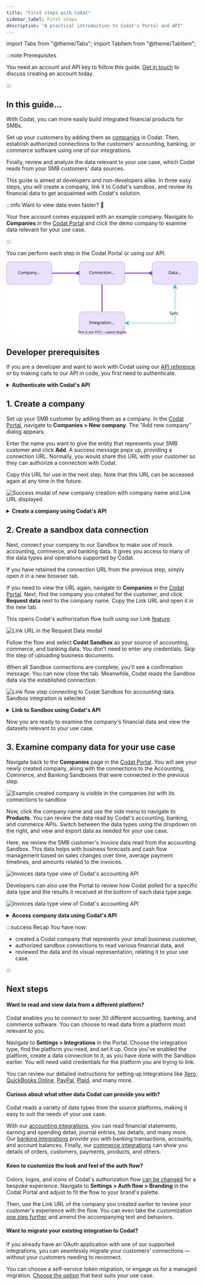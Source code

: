 ```yaml
---
title: "First steps with Codat"
sidebar_label: First steps
description: "A practical introduction to Codat's Portal and API"
---
```


import Tabs from "@theme/Tabs";
import TabItem from "@theme/TabItem";

:::note Prerequisites

You need an account and API key to follow this guide. [Get in touch](https://www.codat.io/#get-in-touch) to discuss creating an account today.

:::

## In this guide...

With Codat, you can more easily build integrated financial products for SMBs.

Set up your customers by adding them as [companies](../terms/company) in Codat. Then, establish authorized connections to the customers' accounting, banking, or commerce software using one of our integrations.

Finally, review and analyze the data relevant to your use case, which Codat reads from your SMB customers' data sources.

This guide is aimed at developers and non-developers alike. In three easy steps, you will create a company, link it to Codat's sandbox, and review its financial data to get acquainted with Codat's solution.

:::info Want to view data even faster? 🚀

Your free account comes equipped with an example company. Navigate to **Companies** in the <a href="https://app.codat.io/companies?userflow=41dae845-29a6-4dd9-b886-4cb6c3464b1d" target="_blank">Codat Portal</a> and click the demo company to examine data relevant for your use case.

:::

You can perform each step in the Codat Portal or using our API.

<img
  src="https://raw.githubusercontent.com/codatio/codat-diagrams/03bed5cd40b599365aa7d4e2faa74379fcf5da8d/codat-concepts-quickstart.svg?token=A2XEKEOBLPXDEIA43SRARIDDQUARC"
  alt="A diagram showing the relationships between key Codat concepts"
/>

## Developer prerequisites

If you are a developer and want to work with Codat using our <a className="external" href="/platform-api#/">API reference</a> or by making calls to our API in code, you first need to authenticate.

<details>
  <summary><b>Authenticate with Codat's API</b></summary>

:::caution Viewing auth headers
Authorization headers can only be viewed and copied by users with Administrator or Developer <a href="/configure/user-management/user-roles" target="_blank">roles</a>.
:::

Codat uses API keys, Base64 encoded within an authorization header, to control access to the API. To copy your authorization header, navigate to **Developers > API keys** in the <a href="https://app.codat.io/developers/api-keys" target="_blank">Codat Portal</a>.

Then, replace `{basicAuthHeader}` in the code snippets below.

<Tabs groupId="language">
  <TabItem value="csharp" label="C#">

##### Installation

```bash
  dotnet add package Codat.Platform
```

##### Authentication

```c
  using CodatPlatform;
  using CodatPlatform.Models.Shared;

  var codatPlatform = new CodatPlatformSDK(
      security: new Security() {
          AuthHeader = "{basicAuthHeader}",
      }
  );
```

  </TabItem>
  
  <TabItem value="nodejs" label="TypeScript">

##### Installation

```bash
  npm add @codat/platform
```

or

```bash
  yarn add @codat/platform
```

##### Authentication

```javascript
import { CodatPlatform } from "@codat/platform";

const codatPlatform = new CodatPlatform({
    authHeader: "{basicAuthHeader}",
});
```

  </TabItem>

  <TabItem value="python" label="Python">

##### Installation

```bash
  pip install codat-platform
```

##### Authentication

```python
from codat_platform import CodatPlatform
from codat_platform.models import shared

codat_platform = CodatPlatform(
    security=shared.Security(
        auth_header='{basicAuthHeader}',
    ),
)
```

  </TabItem>

  <TabItem value="go" label="Go">

##### Installation

```bash
  go get github.com/codatio/client-sdk-go/platform
```

##### Authentication

```go
  import(
    "context"
    "log"
    "github.com/codatio/client-sdk-go/platform"
  )

  codatPlatform := codatplatform.New(
      codatplatform.WithSecurity(shared.Security{
          AuthHeader: "{basicAuthHeader}",
      }),
  )
```

  </TabItem>
</Tabs>

You can read more about <a href="/using-the-api/authentication" target="_blank">authentication at Codat</a>, or proceed to create your first company.

</details>

## 1. Create a company

Set up your SMB customer by adding them as a company. In the <a href="https://app.codat.io/companies" target="_blank">Codat Portal</a>, navigate to **Companies > New company**. The "Add new company" dialog appears.

Enter the name you want to give the entity that represents your SMB customer and click **Add**. A success message pops up, providing a connection URL. Normally, you would share this URL with your customer so they can authorize a connection with Codat.

Copy this URL for use in the next step. Note that this URL can be accessed again at any time in the future.

<img
  src="/img/old/5ab4ca8-2022-11-21_16-26-23.png"
  alt="Success modal of new company creation with company name and Link URL displayed"
/>

<details>
  <summary><b>Create a company using Codat's API</b></summary>

To create a company in Codat, use the `POST /companies` endpoint with a request body containing the `name` of the company. It does not have to be unique and serves to identify your customer in Codat.

<Tabs groupId="language">
  <TabItem value="csharp" label="C#">

```c
using CodatPlatform.Models.Shared;

var res = await codatPlatform.Companies.CreateAsync(new CompanyRequestBody() {
    Description = "Requested early access to the new financing scheme.",
    Name = "Bank of Dave",
});

if(res.Company != null) {
  logger.LogInformation('{CompanyId} {CompanyName}', res.Company.Id, res.Company.Name)
}
```

  </TabItem>

  <TabItem value="nodejs" label="TypeScript">

```javascript

  codatPlatform.companies.create({
    description: "Requested early access to the new financing scheme.",
    name: "Bank of Dave",
  }).then((res) => {
    // handle response
  });
```

  </TabItem>

  <TabItem value="python" label="Python">

```python
  req = shared.CompanyRequestBody(
    description='Requested early access to the new financing scheme.',
    name='Bank of Dave',
  )

  res = codat_platform.companies.create(req)

  if res.company is not None:
    print(res.company.id, res.company.name)
```

  </TabItem>

  <TabItem value="go" label="Go">

```go
import(
  "github.com/codatio/client-sdk-go/platform/pkg/models/shared"
  "fmt"
)

ctx := context.Background()

res, err := codatPlatform.Companies.Create(ctx, shared.CompanyRequestBody{
  Description: codatplatform.String("Requested early access to the new financing scheme."),
  Name: "Bank of Dave",
})

if err != nil {
  log.Fatal(err)
}

if res.Company != nil {
    fmt.Println("%s %s", res.Company.Id, res.Company.Name)
}
```

  </TabItem>

  <TabItem value="curl" label="cURL">

```bash
  curl --request POST \
      --url "https://api.codat.io/companies" \
      --header "Authorization: $CODAT_AUTH_HEADER" \
      --header "accept: application/json" \
      --header "content-type: application/json" \
      --data '{
              "name": "SMB company name",
              "description": "Any additional information about the company"
      }
```

  </TabItem>
</Tabs>

The endpoint returns a JSON response, confirming the unique `id` of the company and a `redirect` URL used to establish a connection with a data source.

Retain the `id` and `redirect` URL for use in the next steps.

You can also use the <a href="/platform-api#/operations/create-company" target="_blank"><i>Create company</i></a> endpoint in our API reference to try this out.

</details>

## 2. Create a sandbox data connection

Next, connect your company to our Sandbox to make use of mock accounting, commerce, and banking data. It gives you access to many of the data types and operations supported by Codat.

If you have retained the connection URL from the previous step, simply open it in a new browser tab.

If you need to view the URL again, navigate to **Companies** in the <a href="https://app.codat.io/companies" target="_blank">Codat Portal</a>. Next, find the company you created for the customer, and click **Request data** next to the company name. Copy the Link URL and open it in the new tab.

This opens Codat's authorization flow built using our Link <a href="/auth-flow/overview" target="_blank">feature</a>.

<img
  src="/img/old/cdeee57-2022-11-21_20-09-48.png"
  alt="Link URL in the Request Data modal"
/>

Follow the flow and select **Codat Sandbox** as your source of accounting, commerce, and banking data. You don't need to enter any credentials. Skip the step of uploading business documents.

When all Sandbox connections are complete, you'll see a confirmation message. You can now close the tab. Meanwhile, Codat reads the Sandbox data via the established connection.

<img
  src="/img/old/e802c95-2022-11-21_20-15-14.png"
  alt="Link flow step connecting to Codat Sandbox for accounting data. Sandbox integration is selected"
/>

<details>
  <summary><b>Link to Sandbox using Codat's API</b></summary>

Pick up the `redirect` URL returned in the response body of the company creation step and open it in a new browser window.

Follow the flow to connect to the Codat Sandbox as your source of accounting, commerce, and banking data. You don't need to enter any credentials.

Once the flow is complete, you can verify the company's status under the <a href="/platform-api#/operations/get-companies-companyId" target="_blank"><i>View a single company</i></a> endpoint.

Remember to replace `{companyId}` with your company `id` obtained previously.

<Tabs groupId="language">
  <TabItem value="csharp" label="C#">

```c
using CodatPlatform.Models.Shared;
using CodatPlatform.Models.Operations;
using System.Net;

var res = await sdk.Companies.GetAsync(new GetCompanyRequest() {
  CompanyId = "{companyId}",
});

if res.statusCode == (int)HttpStatusCode.OK {
  logger.LogInformation("{Redirect}", res.Company.Redirect)
}
```

  </TabItem>

  <TabItem value="nodejs" label="TypeScript">

```javascript


  codatPlatform.companies.get({
    companyId: "{companyId}",
  }).then((res) => {
    //handle response
  });
```

  </TabItem>

  <TabItem value="python" label="Python">

```python
  req = operations.GetCompanyRequest(
    company_id='{companyId}',
  )

  res = codat_platform.companies.get(req)

  if res.company is not None:
    print(res.company.redirect)
```

  </TabItem>

  <TabItem value="go" label="Go">

```go
import(
  "github.com/codatio/client-sdk-go/common/pkg/models/shared"
  "fmt"
)

ctx := context.Background()

res, err := s.Companies.Get(ctx, operations.GetCompanyRequest{
      CompanyID: "{companyId}",
  })

if err != nil {
  log.Fatal(err)
}

if res.Company != nil {
    fmt.Println("%s",res.Company.Redirect)
}
```

  </TabItem>

  <TabItem value="curl" label="cURL">

```bash
  curl --request GET \
      --url "https://api.codat.io/companies/{companyId}" \
      --header "Authorization: $CODAT_AUTH_HEADER" \
      --header "accept: application/json"
```

  </TabItem>
</Tabs>

In the JSON response, you can see that the the `status` of data connections changed to **linked**.

On first connection, Codat reads data from the data source immediately. You can also use the <a href="/platform-api#/operations/get-companies-companyId-dataStatus" target="_blank"><i>Get company data status</i></a> endpoint to confirm the sync was successful.

</details>

Now you are ready to examine the company's financial data and view the datasets relevant to your use case.

## 3. Examine company data for your use case

Navigate back to the **Companies** page in the <a href="https://app.codat.io/companies" target="_blank">Codat Portal</a>. You will see your newly created company, along with the connections to the Accounting, Commerce, and Banking Sandboxes that were connected in the previous step.

<img
  src="/img/old/671c3bb-2022-11-22_16-04-26.png"
  alt="Example created company is visible in the companies list with its connections to sandbox"
/>

Now, click the company name and use the side menu to navigate to **Products**. You can review the data read by Codat's accounting, banking, and commerce APIs. Switch between the data types using the dropdown on the right, and view and export data as needed for your use case.

Here, we review the SMB customer's invoice data read from the accounting Sandbox. This data helps with business forecasts and cash flow management based on sales changes over time, average payment timelines, and amounts related to the invoices.

<img
  src="/img/old/32f7dff-2022-11-22_16-22-17.png"
  alt="Invoices data type view of Codat's accounting API"
/>

Developers can also use the Portal to review how Codat polled for a specific data type and the results it received at the bottom of each data type page.

<img
  src="/img/old/bf495eb-2022-11-22_16-28-50.png"
  alt="Invoices data type view of Codat's accounting API"
/>

<details>
  <summary><b>Access company data using Codat's API</b></summary>

Codat provides various endpoints for you to query each of the supported data types easily.

For example, to query invoices, use the <a href="/lending-api#/operations/list-invoices" target="_blank"><i>All invoices</i></a> endpoint. You can perform filtering on the response data using querying. In this guide, we are using `page` and `pageSize` parameters to read ten invoices for the company we created earlier.

Remember to replace `{companyId}` with your company `id` obtained previously.

<Tabs groupId="language">
  <TabItem value="csharp" label="C#">

##### Installation

```bash
  dotnet add package Codat.Lending
```

##### Usage

```c
using CodatLending;
using CodatLending.Models.Shared;
using CodatLending.Models.Operations;

var codatLending = new CodatLendingSDK(
  security: new Security() {
        AuthHeader = "{basicAuthHeader}",
    }
);

var res = await codatLending.AccountsReceivable.Invoices.ListAsync(new ListAccountingInvoicesRequest() {
    CompanyId = "8a210b68-6988-11ed-a1eb-0242ac120002",
});

if(res.StatusCode == (int)HttpStatusCode.OK){
  logger.LogInformation(res.invoices.results[0].Id)
}
```

  </TabItem>

  <TabItem value="nodejs" label="TypeScript">

##### Installation

```bash
  npm add @codat/lending
```

or

```bash
  yarn add @codat/lending
```

##### Usage

```javascript
  import { CodatLending } from "@codat/lending";

  const codatLending = new CodatLending({
      authHeader: "{basicAuthHeader}",
  });

  codatLending.accountsReceivable.invoices.list({
    companyId: "{companyId}"
  }).then((res) => {
    //handle response
  });
```

  </TabItem>

  <TabItem value="python" label="Python">

##### Installation

```bash
  pip install codat-lending
```

##### Usage

```python
from codat_lending import CodatLending
from codat_lending.models import operations, shared

codat_lending = CodatLending(
    security=shared.Security(
        auth_header="{basicAuthHeader}",
    ),
)

res = codat_lending.accounts_receivable.invoices.list(request={
        "company_id": "8a210b68-6988-11ed-a1eb-0242ac120002"
    })

if res:
  # handle response
  pass
```

  </TabItem>

  <TabItem value="go" label="Go">

##### Installation

```bash
  go get github.com/codatio/client-sdk-go/lending
```

##### Usage

```go
package main

import(
  "context"
  "log"
  "github.com/codatio/client-sdk-go/lending"
  "github.com/codatio/client-sdk-go/lending/pkg/models/operations"
  "fmt"
)

func main() {
    codatLending := codatlending.New(
        codatlending.WithSecurity(shared.Security{
            AuthHeader: "{basicAuthHeader}",
        }),
    )

    ctx := context.Background()
    res, err := codatLending.AccountsReceivable.Invoices.List(ctx, operations.ListInvoicesRequest{
        CompanyID: "{companyId}"
    })

    if err != nil {
        log.Fatal(err)
    }

    if res.Invoices != nil {
      fmt.Println("%s ",res.AccountingInvoices.Results[0].id)
    }
}
```

  </TabItem>

  <TabItem value="curl" label="cURL">

```bash
  curl --request GET \
      --url "https://api.codat.io/companies/{companyId}/data/invoices?page=1&pageSize=10" \
      --header "Authorization: {basicAuthHeader}" \
      --header "accept: application/json"
```

  </TabItem>
</Tabs>

In the JSON response, the API provides ten detailed invoices as a result.

You can also use the Portal to review how Codat polled for a specific data type and the results it received at the bottom of each data type page.

</details>

:::success Recap
You have now:

- created a Codat company that represents your small business customer,
- authorized sandbox connections to read various financial data, and
- reviewed the data and its visual representation, relating it to your use case.

:::

## Next steps

#### Want to read and view data from a different platform?

Codat enables you to connect to over 30 different accounting, banking, and commerce software. You can choose to read data from a platform most relevant to you.

Navigate to **Settings > Integrations** in the Portal. Choose the integration type, find the platform you need, and set it up. Once you've enabled the platform, create a data connection to it, as you have done with the Sandbox earlier. You will need valid credentials for the platform you are trying to link.

You can review our detailed instructions for setting up integrations like [Xero](/integrations/accounting/xero/accounting-xero), [QuickBooks Online](/integrations/accounting/quickbooksonline/accounting-quickbooksonline), [PayPal](/integrations/commerce/paypal/commerce-paypal), [Plaid](/integrations/banking/plaid/banking-plaid), and many more.

#### Curious about what other data Codat can provide you with?

Codat reads a variety of data types from the source platforms, making it easy to suit the needs of your use case.

With our [accounting integrations](/accounting-api#/), you can read financial statements, earning and spending detail, journal entries, tax details, and many more. Our [banking integrations](/banking-api#/) provide you with banking transactions, accounts, and account balances. Finally, our [commerce integrations](/commerce-api#/) can show you details of orders, customers, payments, products, and others.

#### Keen to customize the look and feel of the auth flow?

Colors, logos, and icons of Codat's authorization flow [can be changed](/auth-flow/customize/branding) for a bespoke experience. Navigate to **Settings > Auth flow > Branding** in the Codat Portal and adjust to fit the flow to your brand's palette.

Then, use the Link URL of the company you created earlier to review your customer's experience with the flow. You can even take the customization [one step further](/auth-flow/customize/customize-link) and amend the accompanying text and behaviors.

#### Want to migrate your existing integration to Codat?

If you already have an OAuth application with one of our supported integrations, you can seamlessly migrate your customers' connections — without your customers needing to reconnect.

You can choose a self-service token migration, or engage us for a managed migration. [Choose the option](/get-started/migration) that best suits your use case.
